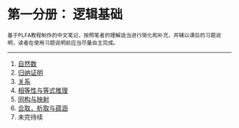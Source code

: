 # 第一分册： 逻辑基础

    基于PLFA教程制作的中文笔记，按照笔者的理解适当进行简化和补充，并辅以课后的习题说明，读者在使用习题说明前应当尽量自主完成。

----------------------------------------------

1. [自然数](./NONaturals.html)
2. [归纳证明](./NOInduction.html)
3. [关系](./NORelations.html)
4. [相等性与等式推理](./NOEquality.html)
5. [同构与映射](./NOIsomorphism.html)
6. [合取，析取与蕴涵](./NOConnectives.html)
7. 未完待续

